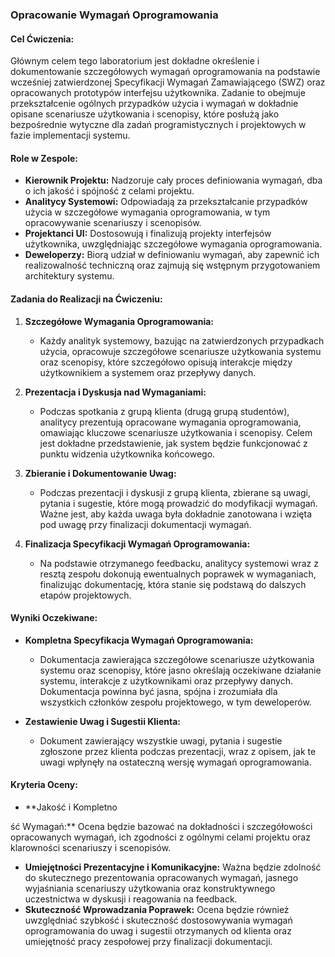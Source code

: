 ### Opracowanie Wymagań Oprogramowania

#### Cel Ćwiczenia:
Głównym celem tego laboratorium jest dokładne określenie i dokumentowanie szczegółowych wymagań oprogramowania na podstawie wcześniej zatwierdzonej Specyfikacji Wymagań Zamawiającego (SWZ) oraz opracowanych prototypów interfejsu użytkownika. Zadanie to obejmuje przekształcenie ogólnych przypadków użycia i wymagań w dokładnie opisane scenariusze użytkowania i scenopisy, które posłużą jako bezpośrednie wytyczne dla zadań programistycznych i projektowych w fazie implementacji systemu.

#### Role w Zespole:
- **Kierownik Projektu:** Nadzoruje cały proces definiowania wymagań, dba o ich jakość i spójność z celami projektu.
- **Analitycy Systemowi:** Odpowiadają za przekształcanie przypadków użycia w szczegółowe wymagania oprogramowania, w tym opracowywanie scenariuszy i scenopisów.
- **Projektanci UI:** Dostosowują i finalizują projekty interfejsów użytkownika, uwzględniając szczegółowe wymagania oprogramowania.
- **Deweloperzy:** Biorą udział w definiowaniu wymagań, aby zapewnić ich realizowalność techniczną oraz zajmują się wstępnym przygotowaniem architektury systemu.

#### Zadania do Realizacji na Ćwiczeniu:

1. **Szczegółowe Wymagania Oprogramowania:**
   - Każdy analityk systemowy, bazując na zatwierdzonych przypadkach użycia, opracowuje szczegółowe scenariusze użytkowania systemu oraz scenopisy, które szczegółowo opisują interakcje między użytkownikiem a systemem oraz przepływy danych.

2. **Prezentacja i Dyskusja nad Wymaganiami:**
   - Podczas spotkania z grupą klienta (drugą grupą studentów), analitycy prezentują opracowane wymagania oprogramowania, omawiając kluczowe scenariusze użytkowania i scenopisy. Celem jest dokładne przedstawienie, jak system będzie funkcjonować z punktu widzenia użytkownika końcowego.

3. **Zbieranie i Dokumentowanie Uwag:**
   - Podczas prezentacji i dyskusji z grupą klienta, zbierane są uwagi, pytania i sugestie, które mogą prowadzić do modyfikacji wymagań. Ważne jest, aby każda uwaga była dokładnie zanotowana i wzięta pod uwagę przy finalizacji dokumentacji wymagań.

4. **Finalizacja Specyfikacji Wymagań Oprogramowania:**
   - Na podstawie otrzymanego feedbacku, analitycy systemowi wraz z resztą zespołu dokonują ewentualnych poprawek w wymaganiach, finalizując dokumentację, która stanie się podstawą do dalszych etapów projektowych.

#### Wyniki Oczekiwane:

- **Kompletna Specyfikacja Wymagań Oprogramowania:**
  - Dokumentacja zawierająca szczegółowe scenariusze użytkowania systemu oraz scenopisy, które jasno określają oczekiwane działanie systemu, interakcje z użytkownikami oraz przepływy danych. Dokumentacja powinna być jasna, spójna i zrozumiała dla wszystkich członków zespołu projektowego, w tym deweloperów.

- **Zestawienie Uwag i Sugestii Klienta:**
  - Dokument zawierający wszystkie uwagi, pytania i sugestie zgłoszone przez klienta podczas prezentacji, wraz z opisem, jak te uwagi wpłynęły na ostateczną wersję wymagań oprogramowania.

#### Kryteria Oceny:

- **Jakość i Kompletno

ść Wymagań:** Ocena będzie bazować na dokładności i szczegółowości opracowanych wymagań, ich zgodności z ogólnymi celami projektu oraz klarowności scenariuszy i scenopisów.
- **Umiejętności Prezentacyjne i Komunikacyjne:** Ważna będzie zdolność do skutecznego prezentowania opracowanych wymagań, jasnego wyjaśniania scenariuszy użytkowania oraz konstruktywnego uczestnictwa w dyskusji i reagowania na feedback.
- **Skuteczność Wprowadzania Poprawek:** Ocena będzie również uwzględniać szybkość i skuteczność dostosowywania wymagań oprogramowania do uwag i sugestii otrzymanych od klienta oraz umiejętność pracy zespołowej przy finalizacji dokumentacji.
